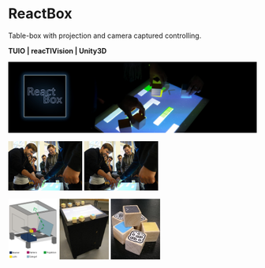# ReactBox
Table-box with projection and camera captured controlling.

**TUIO | reacTIVision | Unity3D**

![img1](images/titel.png)
<p float="middle">
  <img src="images/bb2.jpg" width="150" />
  <img src="images/bb2.jpg" width="150" /> 
</p>
<p float="middle">
  <img src="images/boxsketch.jpg" width="100" />
  <img src="images/box.jpg" width="100" /> 
  <img src="images/controllingcubes.jpg" width="100" />
</p>
